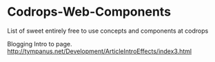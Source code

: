 # Codrops-Web-Components

List of sweet entirely free to use concepts and components at codrops

Blogging
Intro to page.  http://tympanus.net/Development/ArticleIntroEffects/index3.html
